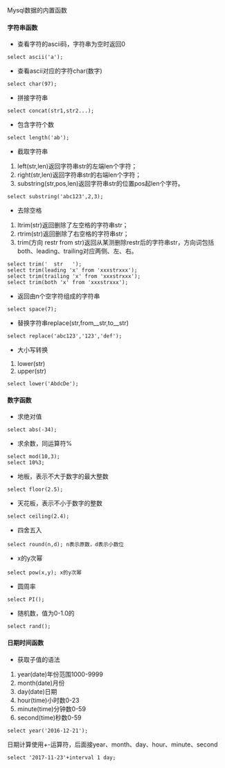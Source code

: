 Mysql数据的内置函数

#### 字符串函数

* 查看字符的ascii码，字符串为空时返回0

```
select ascii('a');
```

* 查看ascii对应的字符char\(数字\)

```
select char(97);
```

* 拼接字符串

```
select concat(str1,str2...);
```

* 包含字符个数

```
select length('ab');
```

* 截取字符串

1. left\(str,len\)返回字符串str的左端len个字符；
2. right\(str,len\)返回字符串str的右端len个字符；
3. substring\(str,pos,len\)返回字符串str的位置pos起len个字符。

```
select substring('abc123',2,3);
```

* 去除空格

1. ltrim\(str\)返回删除了左空格的字符串str；
2. rtrim\(str\)返回删除了右空格的字符串str；
3. trim\(方向 restr from str\)返回从某测删除restr后的字符串str，方向词包括both、leading、trailing对应两侧、左、右。

```
select trim('  str   ');
select trim(leading 'x' from 'xxxstrxxx');
select trim(trailing 'x' from 'xxxstrxxx');
select trim(both 'x' from 'xxxstrxxx');
```

* 返回由n个空字符组成的字符串

```
select space(7);
```

* 替换字符串replace\(str,from\__str,to\__str\)

```
select replace('abc123','123','def');
```

* 大小写转换

1. lower\(str\)
2. upper\(str\)

```
select lower('AbdcDe');
```

#### 数字函数

* 求绝对值

```
select abs(-34);
```

* 求余数，同运算符%

```
select mod(10,3);
select 10%3;
```

* 地板，表示不大于数字的最大整数

```
select floor(2.5);
```

* 天花板，表示不小于数字的整数

```
select ceiling(2.4);
```

* 四舍五入

```
select round(n,d); n表示原数，d表示小数位
```

* x的y次幂

```
select pow(x,y); x的y次幂
```

* 圆周率

```
select PI();
```

* 随机数，值为0-1.0的

```
select rand();
```

#### 日期时间函数

* 获取子值的语法

1. year\(date\)年份范围1000-9999
2. month\(date\)月份
3. day\(date\)日期
4. hour\(time\)小时数0-23
5. minute\(time\)分钟数0-59
6. second\(time\)秒数0-59

```
select year('2016-12-21');
```

日期计算使用+-运算符，后面接year、month、day、hour、minute、second

```
select '2017-11-23'+interval 1 day;
```



